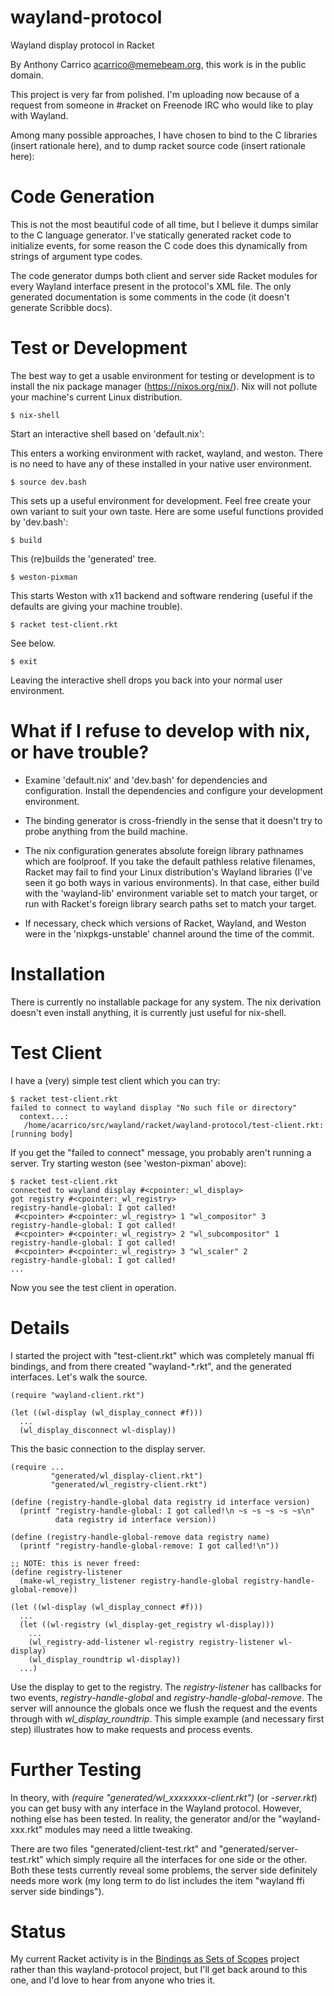 # wayland-protocol
Wayland display protocol in Racket

By Anthony Carrico <acarrico@memebeam.org>, this work is in the public
domain.

This project is very far from polished. I'm uploading now because of a
request from someone in #racket on Freenode IRC who would like to play
with Wayland.

Among many possible approaches, I have chosen to bind to the C
libraries (insert rationale here), and to dump racket source code
(insert rationale here):

# Code Generation

This is not the most beautiful code of all time, but I believe it
dumps similar to the C language generator. I've statically generated
racket code to initialize events, for some reason the C code does this
dynamically from strings of argument type codes.

The code generator dumps both client and server side Racket modules
for every Wayland interface present in the protocol's XML file. The
only generated documentation is some comments in the code (it doesn't
generate Scribble docs).

# Test or Development

The best way to get a usable environment for testing or development is
to install the nix package manager (https://nixos.org/nix/). Nix will
not pollute your machine's current Linux distribution.

`$ nix-shell`

Start an interactive shell based on 'default.nix':

This enters a working environment with racket, wayland, and weston.
There is no need to have any of these installed in your native user
environment.

`$ source dev.bash`

This sets up a useful environment for development. Feel free create
your own variant to suit your own taste. Here are some useful
functions provided by 'dev.bash':

`$ build`

This (re)builds the 'generated' tree.

`$ weston-pixman`

This starts Weston with x11 backend and software rendering (useful if
the defaults are giving your machine trouble).

`$ racket test-client.rkt`

See below.

`$ exit`

Leaving the interactive shell drops you back into your normal
user environment.

# What if I refuse to develop with nix, or have trouble?

* Examine 'default.nix' and 'dev.bash' for dependencies and
configuration. Install the dependencies and configure your development
environment.

* The binding generator is cross-friendly in the sense that it doesn't
try to probe anything from the build machine.

* The nix configuration generates absolute foreign library pathnames
which are foolproof. If you take the default pathless relative
filenames, Racket may fail to find your Linux distribution's Wayland
libraries (I've seen it go both ways in various environments). In that
case, either build with the 'wayland-lib' environment variable set to
match your target, or run with Racket's foreign library search paths
set to match your target.

* If necessary, check which versions of Racket, Wayland, and Weston
were in the 'nixpkgs-unstable' channel around the time of the commit.

# Installation

There is currently no installable package for any system. The nix
derivation doesn't even install anything, it is currently just useful
for nix-shell.

# Test Client

I have a (very) simple test client which you can try:

```
$ racket test-client.rkt
failed to connect to wayland display "No such file or directory"
  context...:
   /home/acarrico/src/wayland/racket/wayland-protocol/test-client.rkt: [running body]
```

If you get the "failed to connect" message, you probably aren't
running a server. Try starting weston (see 'weston-pixman' above):

```
$ racket test-client.rkt
connected to wayland display #<cpointer:_wl_display>
got registry #<cpointer:_wl_registry>
registry-handle-global: I got called!
 #<cpointer> #<cpointer:_wl_registry> 1 "wl_compositor" 3
registry-handle-global: I got called!
 #<cpointer> #<cpointer:_wl_registry> 2 "wl_subcompositor" 1
registry-handle-global: I got called!
 #<cpointer> #<cpointer:_wl_registry> 3 "wl_scaler" 2
registry-handle-global: I got called!
...
```

Now you see the test client in operation.

# Details

I started the project with "test-client.rkt" which was completely
manual ffi bindings, and from there created "wayland-*.rkt", and the
generated interfaces. Let's walk the source.

```
(require "wayland-client.rkt")

(let ((wl-display (wl_display_connect #f)))
  ...
  (wl_display_disconnect wl-display))
```

This the basic connection to the display server.

```
(require ...
         "generated/wl_display-client.rkt")
         "generated/wl_registry-client.rkt")

(define (registry-handle-global data registry id interface version)
  (printf "registry-handle-global: I got called!\n ~s ~s ~s ~s ~s\n"
          data registry id interface version))

(define (registry-handle-global-remove data registry name)
  (printf "registry-handle-global-remove: I got called!\n"))

;; NOTE: this is never freed:
(define registry-listener
  (make-wl_registry_listener registry-handle-global registry-handle-global-remove))

(let ((wl-display (wl_display_connect #f)))
  ...
  (let ((wl-registry (wl_display-get_registry wl-display)))
    ...
    (wl_registry-add-listener wl-registry registry-listener wl-display)
    (wl_display_roundtrip wl-display))
  ...)
```

Use the display to get to the registry. The *registry-listener* has
callbacks for two events, *registry-handle-global* and
*registry-handle-global-remove*. The server will announce the globals
once we flush the request and the events through with
*wl_display_roundtrip*. This simple example (and necessary first step)
illustrates how to make requests and process events.

# Further Testing

In theory, with *(require "generated/wl_xxxxxxxx-client.rkt")* (or
*-server.rkt*) you can get busy with any interface in the Wayland
protocol. However, nothing else has been tested. In reality, the
generator and/or the "wayland-xxx.rkt" modules may need a little
tweaking.

There are two files "generated/client-test.rkt" and
"generated/server-test.rkt" which simply require all the interfaces
for one side or the other. Both these tests currently reveal some
problems, the server side definitely needs more work (my long term to
do list includes the item "wayland ffi server side bindings").

# Status

My current Racket activity is in the
[Bindings as Sets of Scopes](https://github.com/acarrico/evaluator)
project rather than this wayland-protocol project, but I'll get back
around to this one, and I'd love to hear from anyone who tries it.
